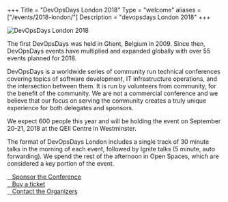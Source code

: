 +++
Title = "DevOpsDays London 2018"
Type = "welcome"
aliases = ["/events/2018-london/"]
Description = "devopsdays London 2018"
+++
<div class="row">
  <div class="col-md-4">
    <img alt="DevOpsDays London 2018" src="/events/2018-london/logo.png" class="img-fluid">
  </div>

  <div class="col-md-7">
    <p>The first DevOpsDays was held in Ghent, Belgium in 2009. Since then, DevOpsDays events have multiplied and expanded globally with over 55 events planned for 2018.</p>
    <p>DevOpsDays is a worldwide series of community run technical conferences covering topics of software development, IT infrastructure operations, and the intersection between them. It is run by volunteers from community, for the benefit of the community.
      We are not a commercial conference and we believe that our focus on serving the community creates a truly unique experience for both delegates and sponsors.
    </p>
    <p>We expect 600 people this year and will be holding the event on September 20-21, 2018 at the QEII Centre in Westminster.</p>
    <p>The format of DevOpsDays London includes a single track of 30 minute talks in the morning of each event, followed by Ignite talks (5 minute, auto forwarding). We spend the rest of the afternoon in Open Spaces, which are considered a key portion
      of the event.
    </p>
    <div class="d-flex flex-row">
      <div class="col-md-12">
        <div class="p-2">
          <a class="btn btn-secondary btn-block" href="/events/2018-london/sponsor"> <i class="fa fa-money fa-lg"></i>&nbsp;&nbsp;&nbsp;Sponsor the Conference</a>
        </div>
        <div class="p-2">
          <a class="btn btn-secondary btn-block" href="https://www.eventbrite.com/e/devopsdays-london-2018-tickets-45511364717" target="_blank" rel="noopener"> <i class="fa fa-ticket fa-lg"></i>&nbsp;&nbsp;&nbsp;Buy a ticket</a>
        </div>
        <div class="p-2">
          <a class="btn btn-secondary btn-block" href="/events/2018-london/contact"> <i class="fa fa-envelope-o fa-lg"></i>&nbsp;&nbsp;&nbsp;Contact the Organizers</a>
        </div>
      </div>
    </div>
  </div>
</div>

